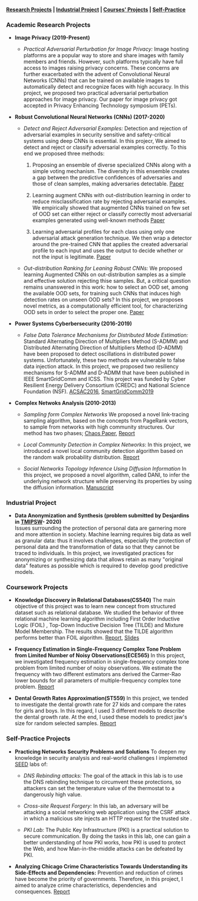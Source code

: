 
#### [Research Projects](#academic-research-projects) | [Industrial Project](#industrial-project) | [Courses' Projects](#coursework-projects) | [Self-Practice](#self-practice-projects)

### Academic Research Projects

* **Image Privacy (2019-Present)** 
   - *Practical Adversarial Perturbation for Image Privacy:* Image hosting platforms are a popular way to store and share images with family members and friends. 
However, such platforms typically have full access to images raising privacy concerns.
These concerns are further exacerbated with the advent of Convolutional Neural Networks (CNNs) that can be trained on available images to automatically detect and recognize faces with high accuracy.
In this project, we  proposed two practical adversarial perturbation approaches for image privacy. Our paper for image privacy got accepted in Privacy Enhancing Technology symposium (PETs).

* **Robust Convolutional Neural Networks (CNNs) (2017-2020)**
   
   - *Detect and Reject Adversarial Examples:* Detection and rejection of adversarial examples in security sensitive and safety-critical systems using deep CNNs is essential. In this projecr, We aimed to detect and reject or classify adversarial examples correctly. To this end we proposed three methods:
   
  
      1.  Proposing an ensemble of diverse specialized CNNs along with a simple voting mechanism. The diversity in this ensemble creates a gap between the predictive confidences of adversaries and those of clean samples, making adversaries detectable. [Paper](https://arxiv.org/pdf/2005.08321)
      
      2. Learning augment CNNs with out-distribution learning in order to reduce misclassification rate by rejecting adversarial examples. We empirically showed that augmented CNNs trained on few set of OOD set can either reject or classify correctly most adversarial examples generated using well-known methods [Paper](https://arxiv.org/pdf/1804.08794)
      
      3.  Learning adversarial profiles for each class using only one adversarial attack generation technique. We then wrap a detector around the pre-trained CNN that applies the created adversarial profile to each input and uses the output to decide whether or not the input is legitimate. [Paper](https://dependablesecureml.github.io/2019/program.html)
     
   
   - *Out-distribution Ranking for Leaning Robust CNNs:*  We proposed  learning Augmented CNNs on out-distribution samples as a simple and effective solution rejecting thise samples. But, a critical question remains unanswered in this work: how to select an OOD set, among the available OOD sets, for training such CNNs that induces high detection rates on unseen OOD sets? In this project, we proposes novel metrics, as a computationally efficient tool, for characterizing OOD sets in order to select the proper one. [Paper](https://arxiv.org/pdf/1910.08650)

* **Power Systems Cyberbersecurity (2016-2019)** 

   - *False Data Tolerance Mechanisms for Distributed Mode Estimation:* Standard Alternating Direction of Multipliers Method (S-ADMM) and Distributed Alternating Direction of Multipliers Method (D-ADMM)  have been proposed to detect  oscillations in distributed power systems. Unfortunately, these two methods are vulnerable to false data injection attack. In this project, we proposed  two resiliency mechanisms for S-ADMM and D-ADMM that have been published in IEEE SmartGridComm and ICSS. This project was funded by Cyber Resilient Energy Delivery Consortium (CREDC) and National Science Foundation (NSF). [ACSAC2016](https://www.acsac.org/2016/program/files/03-Resilient%20Algorithm%20for%20Power%20System%20Mode%20Estimation%20using%20Synchrophasors-A-Rajabi.pdf), [SmartGridComm2019](https://ieeexplore.ieee.org/abstract/document/8909709)

* **Complex Netwoks Analysis (2010-2013)**

  - *Sampling form Complex Networks*  We proposed a novel link-tracing sampling algorithm, based on the concepts from PageRank vectors, to sample from networks with high community structures. Our method has two phases;  [Chaos Paper](http://coinlab.ut.ac.ir/documents/17321997/30927624/Sampling%20from%20Complex%20Networks%20with%20High%20Community%20Structures.pdf), [Report](./projects/ArezooRajabi.LCD-RW.pdf)
  
  - *Local Community Detection  in Complex Networks*: In this project, we introduced a novel local community detection algorithm based on the random walk probability distribution. [Report](./projects/ArezooRajabi.LCD-RW.pdf)
  
  - *Social Networks Topology Inference Using Diffusion Information*  In this project, we proposed a novel algorithm, called DANI, to infer the underlying network structure while preserving its properties by using the diffusion information.  [Manuscript](https://arxiv.org/pdf/1706.00941)




### Industrial Project

* **Data Anonymization and Synthesis (problem submitted by Desjardins in [TMIPSW](http://www.crm.umontreal.ca/industrialprob2020/problems/problems-2020/)- 2020)** \
Issues surrounding the protection of personal data are garnering more and more attention in society. Machine learning requires big data as well as granular data: thus it involves challenges, especially the protection of personal data and the transformation of data so that they cannot be traced to individuals. In this project, we investigated  practices for anonymizing or synthesizing data that allows retain as many "original data" features as possible  which is required to develop good predictive models. 




### Coursework Projects

* **Knowledge Discovery in Relational Databases(CS540)** The main objective of this project was to learn new concept from structured dataset such as relational database. We studied the behavior of three relational machine learning algorithm including First Order Inductive Logic (FOIL) , Top-Down Inductive Decision Tree (TILDE) and Mixture Model Membership. The results showed that the TILDE algorithm performs better than FOIL algorithm. [Report](./projects/ProjectProposalCS540.pdf), [Slides](./projects/CS540Presentation.pdf)

* **Frequency Estimation in Single-Frequency Complex Tone Problem from Limited Number of Noisy Observations(ECE565)** In this project, we investigated frequency estimation in single-frequency complex tone problem from limited number of noisy observations. We estimate the frequency with two different estimators ans  derived the Carmer-Rao lower bounds for all parameters of multiple-frequency complex tone problem. [Report](./projects/Frequency_Estimation.pdf)


* **Dental Growth Rates Approximation(ST559)** In this project, we tended to investigate the dental growth rate for 27 kids and compare the rates for girls and boys. In this regard, I used 3 different models to describe the dental growth rate. At the end, I used these models to predict jaw's size for random selected samples. [Report](projects/DentalGrowth.pdf)



### Self-Practice Projects

* **Practicing Networks Security Problems and Solutions** To deepen my knowledge in security analysis and real-world challenges I implemeted [SEED](https://seedsecuritylabs.org/Labs_16.04/Networking/) labs of:
   - *DNS Rebinding attacks:* The goal of the attack in this lab is to use the DNS rebinding technique to circumvent these protections, so attackers can set the temperature value of the thermostat to a dangerously high value. 
   
   - *Cross-site Request Forgery:*  In this lab, an adversary will be attacking a social networking web application using the CSRF attack in which a malicious site  injects an HTTP request for the trusted site .

   - *PKI Lab:* The Public Key Infrastructure (PKI) is a practical solution to secure communication. By doing the tasks in this lab, one can gain a better understanding of how PKI works, how PKI is used to protect the Web, and how Man-in-the-middle attacks can be defeated by PKI. 


* **Analyzing Chicago Crime Characteristics Towards Understanding its Side-Effects and Dependencies:** Prevention and reduction of crimes have become the priority of governments. Therefore, in this project, I aimed to analyze crime characteristics, dependencies and consequences.  [Report](./projects/crimeproject.pdf)
